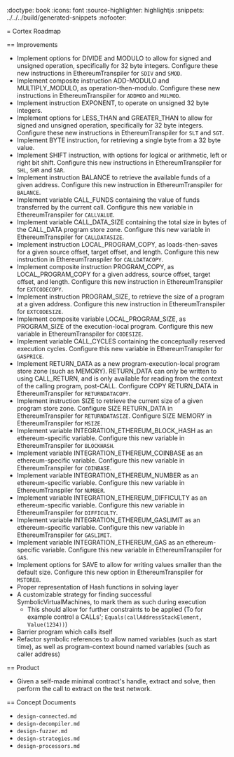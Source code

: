 :doctype: book
:icons: font
:source-highlighter: highlightjs
:snippets: ../../../build/generated-snippets
:nofooter:

= Cortex Roadmap

== Improvements

* Implement options for DIVIDE and MODULO to allow for signed and unsigned operation,
    specifically for 32 byte integers.
    Configure these new instructions in EthereumTranspiler for `SDIV` and `SMOD`.
* Implement composite instruction ADD-MODULO and MULTIPLY_MODULO, as operation-then-modulo.
    Configure these new instructions in EthereumTranspiler for `ADDMOD` and `MULMOD`.
* Implement instruction EXPONENT, to operate on unsigned 32 byte integers.
* Implement options for LESS_THAN and GREATER_THAN to allow for signed and unsigned operation,
    specifically for 32 byte integers.
    Configure these new instructions in EthereumTranspiler for `SLT` and `SGT`.
* Implement BYTE instruction, for retrieving a single byte from a 32 byte value.
* Implement SHIFT instruction, with options for logical or arithmetic, left or right bit shift.
    Configure this new instructions in EthereumTranspiler for `SHL`, `SHR` and `SAR`.
* Implement instruction BALANCE to retrieve the available funds of a given address.
    Configure this new instruction in EthereumTranspiler for `BALANCE`.
* Implement variable CALL_FUNDS containing the value of funds transferred by the current call.
    Configure this new variable in EthereumTranspiler for `CALLVALUE`.
* Implement variable CALL_DATA_SIZE containing the total size in bytes of the CALL_DATA program store zone.
    Configure this new variable in EthereumTranspiler for `CALLDATASIZE`.
* Implement instruction LOCAL_PROGRAM_COPY, as loads-then-saves for a given source offset, target offset, and length.
    Configure this new instruction in EthereumTranspiler for `CALLDATACOPY`.
* Implement composite instruction PROGRAM_COPY, as LOCAL_PROGRAM_COPY for a given address, source offset, target offset, and length.
    Configure this new instruction in EthereumTranspiler for `EXTCODECOPY`.
* Implement instruction PROGRAM_SIZE, to retrieve the size of a program at a given address.
    Configure this new instruction in EthereumTranspiler for `EXTCODESIZE`.
* Implement composite variable LOCAL_PROGRAM_SIZE, as PROGRAM_SIZE of the execution-local program.
    Configure this new variable in EthereumTranspiler for `CODESIZE`.
* Implement variable CALL_CYCLES containing the conceptually reserved execution cycles.
    Configure this new variable in EthereumTranspiler for `GASPRICE`.
* Implement RETURN_DATA as a new program-execution-local program store zone (such as MEMORY).
    RETURN_DATA can only be written to using CALL_RETURN, and is only available for reading
    from the context of the calling program, post-CALL.
    Configure COPY RETURN_DATA in EthereumTranspiler for `RETURNDATACOPY`.
* Implement instruction SIZE to retrieve the current size of a given program store zone.
    Configure SIZE RETURN_DATA in EthereumTranspiler for `RETURNDATASIZE`.
    Configure SIZE MEMORY in EthereumTranspiler for `MSIZE`.
* Implement variable INTEGRATION_ETHEREUM_BLOCK_HASH as an ethereum-specific variable.
    Configure this new variable in EthereumTranspiler for `BLOCKHASH`.
* Implement variable INTEGRATION_ETHEREUM_COINBASE as an ethereum-specific variable.
    Configure this new variable in EthereumTranspiler for `COINBASE`.
* Implement variable INTEGRATION_ETHEREUM_NUMBER as an ethereum-specific variable.
    Configure this new variable in EthereumTranspiler for `NUMBER`.
* Implement variable INTEGRATION_ETHEREUM_DIFFICULTY as an ethereum-specific variable.
    Configure this new variable in EthereumTranspiler for `DIFFICULTY`.
* Implement variable INTEGRATION_ETHEREUM_GASLIMIT as an ethereum-specific variable.
    Configure this new variable in EthereumTranspiler for `GASLIMIT`.
* Implement variable INTEGRATION_ETHEREUM_GAS as an ethereum-specific variable.
    Configure this new variable in EthereumTranspiler for `GAS`.
* Implement options for SAVE to allow for writing values smaller than the default size.
    Configure this new option in EthereumTranspiler for `MSTORE8`.
* Proper representation of Hash functions in solving layer
* A customizable strategy for finding successful SymbolicVirtualMachines, to mark them as such during execution
   - This should allow for further constraints to be applied (To for example control a CALLs'; `Equals(callAddressStackElement, Value(1234))`)
* Barrier program which calls itself
* Refactor symbolic references to allow named variables (such as start time), as well as program-context bound named variables (such as caller address)

== Product

* Given a self-made minimal contract's handle, extract and solve, then perform the call to extract on the test network.

== Concept Documents

* `design-connected.md`
* `design-decompiler.md`
* `design-fuzzer.md`
* `design-strategies.md`
* `design-processors.md`
